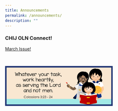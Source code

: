 ```yaml
---
title: Announcements
permalink: /announcements/
description: ""
---
```

### CHIJ OLN Connect! 
<a href="/files/2023Connect/OLN_Connect_P003 (1).pdf" target="_blank" rel="noopener">March Issue!</a>
<br><br><br>

<img src="/images/Banner and Logo/WEBSITE BANNER 202301.jpg" style="width:70%; height:70%;" alt="School Theme 2023" class="center">